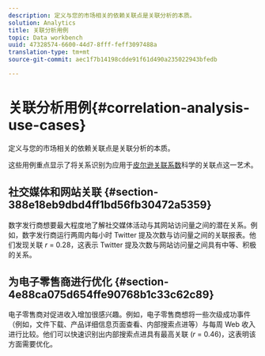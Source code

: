 ```yaml
---
description: 定义与您的市场相关的依赖关联点是关联分析的本质。
solution: Analytics
title: 关联分析用例
topic: Data workbench
uuid: 47328574-6600-44d7-8fff-feff3097488a
translation-type: tm+mt
source-git-commit: aec1f7b14198cdde91f61d490a235022943bfedb

---
```



# 关联分析用例{#correlation-analysis-use-cases}

定义与您的市场相关的依赖关联点是关联分析的本质。

这些用例重点显示了将关系识别为应用于[皮尔逊关联系数](../../../../home/c-get-started/c-analysis-vis/c-correlation-analysis/c-correlation-pearsons.md#concept-5996cb8c89fd4df5b47b7318e7a1d29c)科学的关联点这一艺术。

## 社交媒体和网站关联 {#section-388e18eb9dbd4ff1bd56fb30472a5359}

数字发行商想要最大程度地了解社交媒体活动与其网站访问量之间的潜在关系。例如，数字发行商运行两周内每小时 Twitter 提及次数与访问量之间的关联报表。他们发现关联 *r* = 0.28，这表示 Twitter 提及次数与网站访问量之间具有中等、积极的关系。

## 为电子零售商进行优化 {#section-4e88ca075d654ffe90768b1c33c62c89}

电子零售商对促进收入增加很感兴趣。例如，电子零售商想将一些次级成功事件（例如，文件下载、产品详细信息页面查看、内部搜索点进等）与每周 Web 收入进行比较。他们可以快速识别出内部搜索点进具有最高关联 (*r* = 0.46)，这表明该方面需要优化。
